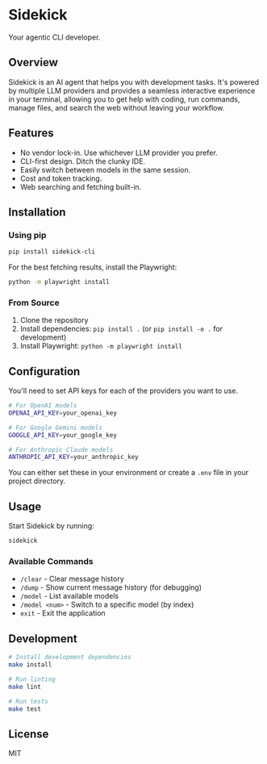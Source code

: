 # Sidekick

Your agentic CLI developer.

## Overview

Sidekick is an AI agent that helps you with development tasks. It's powered by multiple LLM providers 
and provides a seamless interactive experience in your terminal, allowing you to get help with coding, 
run commands, manage files, and search the web without leaving your workflow.

## Features

- No vendor lock-in. Use whichever LLM provider you prefer.
- CLI-first design. Ditch the clunky IDE.
- Easily switch between models in the same session.
- Cost and token tracking.
- Web searching and fetching built-in.

## Installation

### Using pip

```bash
pip install sidekick-cli
```

For the best fetching results, install the Playwright:

```bash
python -m playwright install
```

### From Source

1. Clone the repository
2. Install dependencies: `pip install .` (or `pip install -e .` for development)
3. Install Playwright: `python -m playwright install`

## Configuration

You'll need to set API keys for each of the providers you want to use.

```bash
# For OpenAI models
OPENAI_API_KEY=your_openai_key

# For Google Gemini models
GOOGLE_API_KEY=your_google_key

# For Anthropic Claude models
ANTHROPIC_API_KEY=your_anthropic_key
```

You can either set these in your environment or create a `.env` file in your project directory.

## Usage

Start Sidekick by running:

```bash
sidekick
```

### Available Commands

- `/clear` - Clear message history
- `/dump` - Show current message history (for debugging)
- `/model` - List available models
- `/model <num>` - Switch to a specific model (by index)
- `exit` - Exit the application

## Development

```bash
# Install development dependencies
make install

# Run linting
make lint

# Run tests
make test
```

## License

MIT
